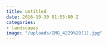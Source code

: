 ```yaml
---
title: untitled
date: 2016-10-30 01:55:00 Z
categories:
- landscapes
image: "/uploads/IMG_4229%20(1).jpg"
---
```


